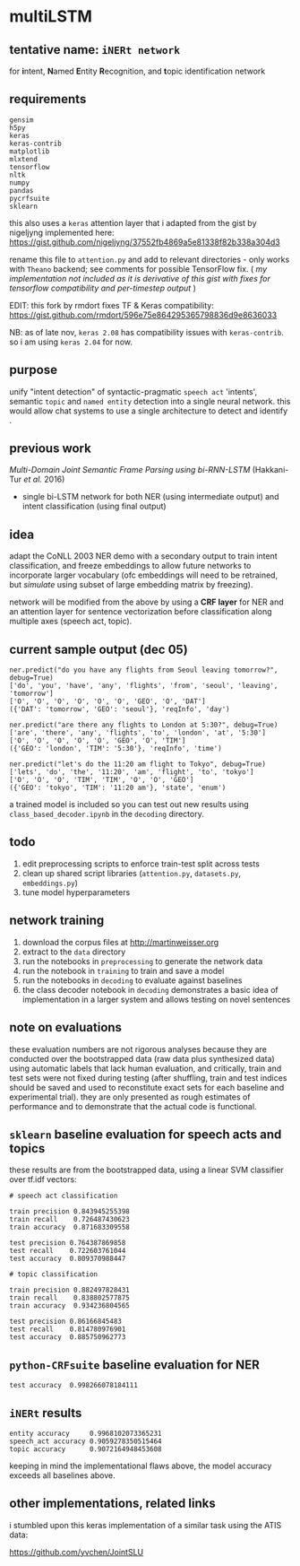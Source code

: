 # multiLSTM

## tentative name: `iNERt network`

for **i**ntent, **N**amed **E**ntity **R**ecognition, and **t**opic identification network

## requirements
```
gensim
h5py
keras
keras-contrib
matplotlib
mlxtend
tensorflow
nltk
numpy
pandas
pycrfsuite
sklearn
```

this also uses a `keras` attention layer that i adapted from the gist by nigeljyng implemented here:
https://gist.github.com/nigeljyng/37552fb4869a5e81338f82b338a304d3 

rename this file to `attention.py` and add to relevant directories - only works with `Theano` backend; see comments for possible TensorFlow fix. ( *my implementation not included as it is derivative of this gist with fixes for tensorflow compatibility and per-timestep output* ) 

EDIT: this fork by rmdort fixes TF & Keras compatibility: https://gist.github.com/rmdort/596e75e864295365798836d9e8636033

NB: as of late nov, `keras 2.08` has compatibility issues with `keras-contrib`. so i am using `keras 2.04` for now.

## purpose

unify "intent detection" of syntactic-pragmatic `speech act` 'intents', semantic `topic` and `named entity` detection into a single neural network. this would allow chat systems to use a single architecture to detect and identify .

## previous work

*Multi-Domain Joint Semantic Frame Parsing using bi-RNN-LSTM* (Hakkani-Tur *et al.* 2016)

- single bi-LSTM network for both NER (using intermediate output) and intent classification (using final output)

## idea

adapt the CoNLL 2003 NER demo with a secondary output to train intent classification, and freeze embeddings to allow future networks to incorporate larger vocabulary (ofc embeddings will need to be retrained, but *simulate* using subset of large embedding matrix by freezing).

network will be modified from the above by using a **CRF layer** for NER and an attention layer for sentence vectorization before classification along multiple axes (speech act, topic).

## current sample output (dec 05)

```
ner.predict("do you have any flights from Seoul leaving tomorrow?", debug=True)
['do', 'you', 'have', 'any', 'flights', 'from', 'seoul', 'leaving', 'tomorrow']
['O', 'O', 'O', 'O', 'O', 'O', 'GEO', 'O', 'DAT']
({'DAT': 'tomorrow', 'GEO': 'seoul'}, 'reqInfo', 'day')

ner.predict("are there any flights to London at 5:30?", debug=True)
['are', 'there', 'any', 'flights', 'to', 'london', 'at', '5:30']
['O', 'O', 'O', 'O', 'O', 'GEO', 'O', 'TIM']
({'GEO': 'london', 'TIM': '5:30'}, 'reqInfo', 'time')

ner.predict("let's do the 11:20 am flight to Tokyo", debug=True)
['lets', 'do', 'the', '11:20', 'am', 'flight', 'to', 'tokyo']
['O', 'O', 'O', 'TIM', 'TIM', 'O', 'O', 'GEO']
({'GEO': 'tokyo', 'TIM': '11:20 am'}, 'state', 'enum')
```

a trained model is included so you can test out new results using `class_based_decoder.ipynb` in the `decoding` directory.

## todo

1. edit preprocessing scripts to enforce train-test split across tests
2. clean up shared script libraries (`attention.py`, `datasets.py`, `embeddings.py`) 
2. tune model hyperparameters

## network training

1. download the corpus files at http://martinweisser.org
2. extract to the `data` directory
3. run the notebooks in `preprocessing` to generate the network data
4. run the notebook in `training` to train and save a model
5. run the notebooks in `decoding` to evaluate against baselines
6. the class decoder notebook in `decoding` demonstrates a basic idea of implementation in a larger system and allows testing on novel sentences

## note on evaluations

these evaluation numbers are not rigorous analyses because they are conducted over the bootstrapped data (raw data plus synthesized data) using automatic labels that lack human evaluation, and critically, train and test sets were not fixed during testing (after shuffling, train and test indices should be saved and used to reconstitute exact sets for each baseline and experimental trial). they are only presented as rough estimates of performance and to demonstrate that the actual code is functional.

## `sklearn` baseline evaluation for speech acts and topics

these results are from the bootstrapped data, using a linear SVM classifier over tf.idf vectors:

```
# speech act classification

train precision 0.843945255398
train recall    0.726487430623
train accuracy  0.871683309558

test precision 0.764387869858
test recall    0.722603761044
test accuracy  0.809370988447
```

```
# topic classification

train precision 0.882497828431
train recall    0.838802577875
train accuracy  0.934236804565

test precision 0.86166845483
test recall    0.814780976901
test accuracy  0.885750962773
```

## `python-CRFsuite` baseline evaluation for NER

`test accuracy	0.998266078184111`

## `iNERt` results

```
entity accuracy		0.9968102073365231
speech_act accuracy	0.9059278350515464
topic accuracy		0.9072164948453608
```

keeping in mind the implementational flaws above, the model accuracy exceeds all baselines above.

## other implementations, related links

i stumbled upon this keras implementation of a similar task using the ATIS data:

https://github.com/yvchen/JointSLU
